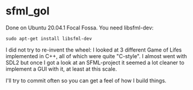 # sfml_gol

Done on Ubuntu 20.04.1 Focal Fossa. You need libsfml-dev:

`sudo apt-get install libsfml-dev`

I did not try to re-invent the wheel: I looked at 3 different Game of Lifes implemented in C++, all of which were quite "C-style". I almost went with SDL2 but once I got a look at an SFML-project it seemed a lot cleaner to implement a GUI with it, at least at this scale.

I'll try to commit often so you can get a feel of how I build things.
